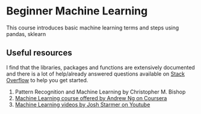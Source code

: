 # Beginner Machine Learning

This course introduces basic machine learning terms and steps using pandas, sklearn

## Useful resources

I find that the libraries, packages and functions are extensively documented and there is a lot of help/already answered questions available on [Stack Overflow](https://stackoverflow.com) to help you get started. 

1. Pattern Recognition and Machine Learning by Christopher M. Bishop
2. [Machine Learning course offered by Andrew Ng on Coursera](https://www.coursera.org/learn/machine-learning)
3. [Machine Learning videos by Josh Starmer on Youtube](https://www.youtube.com/watch?v=Gv9_4yMHFhI&list=PLblh5JKOoLUICTaGLRoHQDuF_7q2GfuJF)


